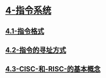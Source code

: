 # [4-指令系统](./4-指令系统/readme.md)

## [4.1-指令格式](./4-指令系统/4.1-指令格式/readme.md)

## [4.2-指令的寻址方式](./4-指令系统/4.2-指令的寻址方式/readme.md)

## [4.3-CISC-和-RISC-的基本概念](./4-指令系统/4.3-CISC-和-RISC-的基本概念/readme.md)